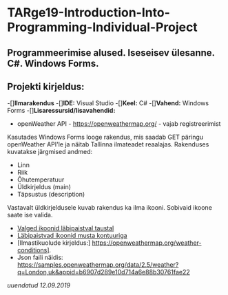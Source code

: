 # TARge19-Introduction-Into-Programming-Individual-Project
## Programmeerimise alused. Iseseisev ülesanne. C#. Windows Forms.
## Projekti kirjeldus:

-[]**Ilmarakendus**
-[]**IDE:** Visual Studio
-[]**Keel:** C#
-[]**Vahend:** Windows Forms
-[]**Lisaressursid/lisavahendid:**
- openWeather API - https://openweathermap.org/ - vajab registreerimist


Kasutades Windows Forms looge rakendus, mis saadab GET päringu openWeather API'le ja näitab Tallinna ilmateadet reaalajas.
Rakenduses kuvatakse järgmised andmed:
* Linn
* Riik
* Õhutemperatuur
* Üldkirjeldus (main)
* Täpsustus (description)

Vastavalt üldkirjeldusele kuvab rakendus ka ilma ikooni. Sobivaid ikoone saate ise valida.  
- [Valged ikoonid läbipaistval taustal](https://github.com/ju-voro/TAR19ge-OpenWeatherAPI-Project-Icons-White-PNG)
- [Läbipaistvad ikoonid musta kontuuriga](https://github.com/ju-voro/TARge19-Weather-API-Projects-Icons-Black-Outline-PNG)
- [Ilmastikuolude kirjeldus:]
 https://openweathermap.org/weather-conditions].
- Json faili näidis: https://samples.openweathermap.org/data/2.5/weather?q=London,uk&appid=b6907d289e10d714a6e88b30761fae22

*uuendatud 12.09.2019* 
